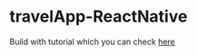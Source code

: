 # travelApp-ReactNative

Build with tutorial which you can check <a href="https://www.youtube.com/watch?v=0W4evKX0a0M">here</a>

